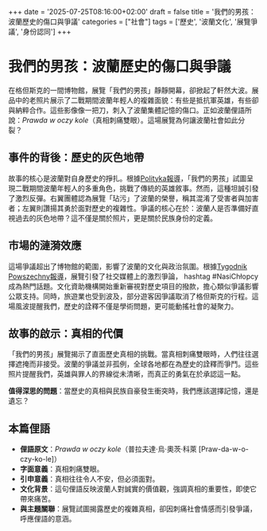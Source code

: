+++
date = '2025-07-25T08:16:00+02:00'
draft = false
title = '我們的男孩：波蘭歷史的傷口與爭議'
categories = ["社會"]
tags = ['歷史', '波蘭文化', '展覽爭議', '身份認同']
+++

# 我們的男孩：波蘭歷史的傷口與爭議

在格但斯克的一間博物館，展覽「我們的男孩」靜靜開幕，卻掀起了軒然大波。展品中的老照片展示了二戰期間波蘭年輕人的複雜面貌：有些是抵抗軍英雄，有些卻與納粹合作。這些影像像一把刀，刺入了波蘭集體記憶的傷口。正如波蘭俚語所說：*Prawda w oczy kole*（真相刺痛雙眼）。這場展覽為何讓波蘭社會如此分裂？

## 事件的背後：歷史的灰色地帶

故事的核心是波蘭對自身歷史的掙扎。根據[Polityka報導](https://www.google.com/url?sa=E&q=https://www.polityka.pl/tygodnikpolityka/kraj/2308531,1,nasi-chlopcy-awantura-wokol-trudnej-historii-za-chwile-takie-zdjecia-trzeba-bedzie-chowac-i-milczec.read)，「我們的男孩」試圖呈現二戰期間波蘭年輕人的多重角色，挑戰了傳統的英雄敘事。然而，這種坦誠引發了激烈反彈。右翼團體認為展覽「玷污」了波蘭的榮譽，稱其混淆了受害者與加害者；左翼則讚揚其勇於面對歷史的複雜性。爭議的核心在於：波蘭人是否準備好直視過去的灰色地帶？這不僅是關於照片，更是關於民族身份的定義。

## 市場的漣漪效應

這場爭議超出了博物館的範圍，影響了波蘭的文化與政治氛圍。根據[Tygodnik Powszechny報導](https://www.google.com/url?sa=E&q=https://www.tygodnikpowszechny.pl/dlaczego-wystawa-nasi-chlopcy-wzbudza-tak-duze-emocje-191279)，展覽引發了社交媒體上的激烈爭論， hashtag #NasiChłopcy 成為熱門話題。文化資助機構開始重新審視對歷史項目的撥款，擔心類似爭議影響公眾支持。同時，旅遊業也受到波及，部分遊客因爭議取消了格但斯克的行程。這場風波提醒我們，歷史的詮釋不僅是學術問題，更可能動搖社會的凝聚力。

## 故事的啟示：真相的代價

「我們的男孩」展覽揭示了直面歷史真相的挑戰。當真相刺痛雙眼時，人們往往選擇遮掩而非接受。波蘭的爭議並非孤例，全球各地都在為歷史的詮釋而爭鬥。這些照片提醒我們，英雄與罪人的界線從未清晰，而真正的勇氣在於承認這一點。

**值得深思的問題**：當歷史的真相與民族自豪發生衝突時，我們應該選擇記憶，還是遺忘？

## 本篇俚語

- **俚語原文**：*Prawda w oczy kole*（普拉夫達·烏·奧茨·科萊 [Praw-da-w-o-czy-ko-le]）  
- **字面意義**：真相刺痛雙眼。  
- **引申意義**：真相往往令人不安，但必須面對。  
- **文化背景**：這句俚語反映波蘭人對誠實的價值觀，強調真相的重要性，即使它帶來痛苦。  
- **與主題關聯**：展覽試圖揭露歷史的複雜真相，卻因刺痛社會情感而引發爭議，呼應俚語的意涵。

